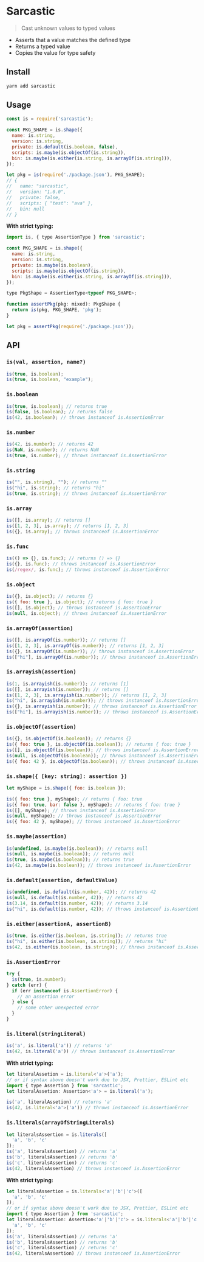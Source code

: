 # Sarcastic

> Cast unknown values to typed values

- Asserts that a value matches the defined type
- Returns a typed value
- Copies the value for type safety

## Install

```sh
yarn add sarcastic
```

## Usage

```js
const is = require('sarcastic');

const PKG_SHAPE = is.shape({
  name: is.string,
  version: is.string,
  private: is.default(is.boolean, false),
  scripts: is.maybe(is.objectOf(is.string)),
  bin: is.maybe(is.either(is.string, is.arrayOf(is.string))),
});

let pkg = is(require('./package.json'), PKG_SHAPE);
// {
//   name: "sarcastic",
//   version: "1.0.0",
//   private: false,
//   scripts: { "test": "ava" },
//   bin: null
// }
```

**With strict typing:**

```js
import is, { type AssertionType } from 'sarcastic';

const PKG_SHAPE = is.shape({
  name: is.string,
  version: is.string,
  private: is.maybe(is.boolean),
  scripts: is.maybe(is.objectOf(is.string)),
  bin: is.maybe(is.either(is.string, is.arrayOf(is.string))),
});

type PkgShape = AssertionType<typeof PKG_SHAPE>;

function assertPkg(pkg: mixed): PkgShape {
  return is(pkg, PKG_SHAPE, 'pkg');
}

let pkg = assertPkg(require('./package.json'));
```

## API

### `is(val, assertion, name?)`

```js
is(true, is.boolean);
is(true, is.boolean, "example");
```

### `is.boolean`

```js
is(true, is.boolean); // returns true
is(false, is.boolean); // returns false
is(42, is.boolean); // throws instanceof is.AssertionError
```

### `is.number`

```js
is(42, is.number); // returns 42
is(NaN, is.number); // returns NaN
is(true, is.number); // throws instanceof is.AssertionError
```

### `is.string`

```js
is("", is.string), ""); // returns ""
is("hi", is.string); // returns "hi"
is(true, is.string); // throws instanceof is.AssertionError
```

### `is.array`

```js
is([], is.array); // returns []
is([1, 2, 3], is.array); // returns [1, 2, 3]
is({}, is.array); // throws instanceof is.AssertionError
```

### `is.func`

```js
is(() => {}, is.func); // returns () => {}
is({}, is.func); // throws instanceof is.AssertionError
is(/regex/, is.func); // throws instanceof is.AssertionError
```

### `is.object`

```js
is({}, is.object); // returns {}
is({ foo: true }, is.object); // returns { foo: true }
is([], is.object); // throws instanceof is.AssertionError
is(null, is.object); // throws instanceof is.AssertionError
```

### `is.arrayOf(assertion)`

```js
is([], is.arrayOf(is.number)); // returns []
is([1, 2, 3], is.arrayOf(is.number)); // returns [1, 2, 3]
is({}, is.arrayOf(is.number)); // throws instanceof is.AssertionError
is(["hi"], is.arrayOf(is.number)); // throws instanceof is.AssertionError
```

### `is.arrayish(assertion)`

```js
is(1, is.arrayish(is.number)); // returns [1]
is([], is.arrayish(is.number)); // returns []
is([1, 2, 3], is.arrayish(is.number)); // returns [1, 2, 3]
is("hi", is.arrayish(is.number)); // throws instanceof is.AssertionError
is({}, is.arrayish(is.number)); // throws instanceof is.AssertionError
is(["hi"], is.arrayish(is.number)); // throws instanceof is.AssertionError
```

### `is.objectOf(assertion)`

```js
is({}, is.objectOf(is.boolean)); // returns {}
is({ foo: true }, is.objectOf(is.boolean)); // returns { foo: true }
is([], is.objectOf(is.boolean)); // throws instanceof is.AssertionError
is(null, is.objectOf(is.boolean)); // throws instanceof is.AssertionError
is({ foo: 42 }, is.objectOf(is.boolean)); // throws instanceof is.AssertionError
```

### `is.shape({ [key: string]: assertion })`

```js
let myShape = is.shape({ foo: is.boolean });

is({ foo: true }, myShape); // returns { foo: true
is({ foo: true, bar: false }, myShape); // returns { foo: true }
is([], myShape); // throws instanceof is.AssertionError
is(null, myShape); // throws instanceof is.AssertionError
is({ foo: 42 }, myShape); // throws instanceof is.AssertionError
```

### `is.maybe(assertion)`

```js
is(undefined, is.maybe(is.boolean)); // returns null
is(null, is.maybe(is.boolean)); // returns null
is(true, is.maybe(is.boolean)); // returns true
is(42, is.maybe(is.boolean)); // throws instanceof is.AssertionError
```

### `is.default(assertion, defaultValue)`

```js
is(undefined, is.default(is.number, 42)); // returns 42
is(null, is.default(is.number, 42)); // returns 42
is(3.14, is.default(is.number, 42)); // returns 3.14
is("hi", is.default(is.number, 42)); // throws instanceof is.AssertionError
```

### `is.either(assertionA, assertionB)`

```js
is(true, is.either(is.boolean, is.string)); // returns true
is("hi", is.either(is.boolean, is.string)); // returns "hi"
is(42, is.either(is.boolean, is.string)); // throws instanceof is.AssertionError
```

### `is.AssertionError`

```js
try {
  is(true, is.number);
} catch (err) {
  if (err instanceof is.AssertionError) {
    // an assertion error
  } else {
    // some other unexpected error
  }
}
```

### `is.literal(stringLiteral)`

```js
is('a', is.literal('a')) // returns 'a'
is(42, is.literal('a')) // throws instanceof is.AssertionError
```

**With strict typing:**

```js
let literalAssetion = is.literal<'a'>('a');
// or if syntax above doesn't work due to JSX, Prettier, ESLint etc
import { type Assertion } from 'sarcastic';
let literalAssetion: Assertion<'a'> = is.literal('a');

is('a', literalAssetion) // returns 'a'
is(42, is.literal<'a'>('a')) // throws instanceof is.AssertionError
```

### `is.literals(arrayOfStringLiterals)`

```js
let literalsAssertion = is.literals([
  'a', 'b', 'c'
]);
is('a', literalsAssertion) // returns 'a'
is('b', literalsAssertion) // returns 'b'
is('c', literalsAssertion) // returns 'c'
is(42, literalsAssertion) // throws instanceof is.AssertionError
```

**With strict typing:**

```js
let literalsAssertion = is.literals<'a'|'b'|'c'>([
  'a', 'b', 'c'
]);
// or if syntax above doesn't work due to JSX, Prettier, ESLint etc
import { type Assertion } from 'sarcastic';
let literalsAssertion: Assertion<'a'|'b'|'c'> = is.literals<'a'|'b'|'c'>([
  'a', 'b', 'c'
]);
is('a', literalsAssertion) // returns 'a'
is('b', literalsAssertion) // returns 'b'
is('c', literalsAssertion) // returns 'c'
is(42, literalsAssertion) // throws instanceof is.AssertionError
```
